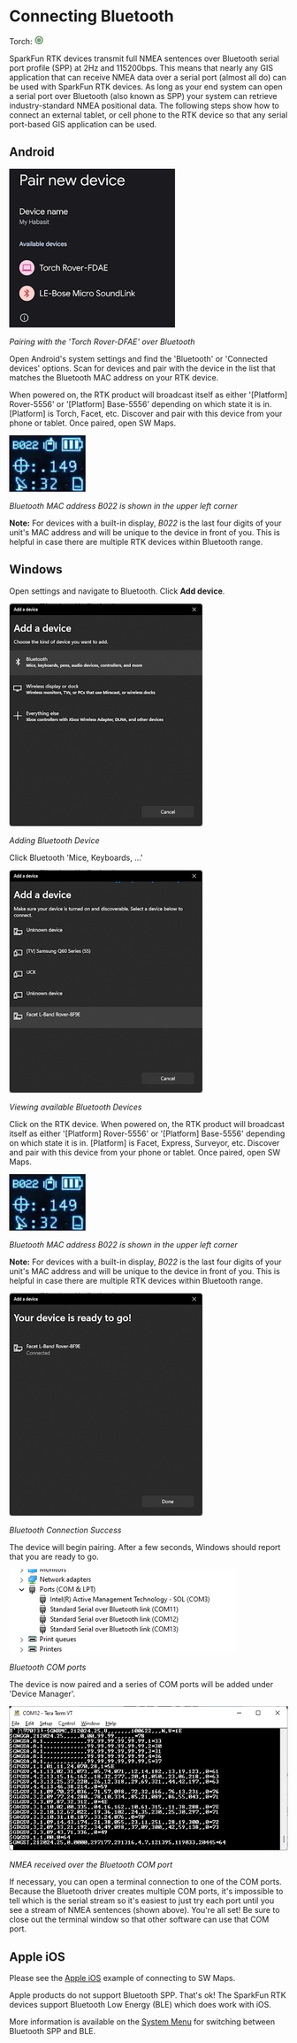 # Connecting Bluetooth

Torch: ![Feature Supported](img/Icons/GreenDot.png)

SparkFun RTK devices transmit full NMEA sentences over Bluetooth serial port profile (SPP) at 2Hz and 115200bps. This means that nearly any GIS application that can receive NMEA data over a serial port (almost all do) can be used with SparkFun RTK devices. As long as your end system can open a serial port over Bluetooth (also known as SPP) your system can retrieve industry-standard NMEA positional data. The following steps show how to connect an external tablet, or cell phone to the RTK device so that any serial port-based GIS application can be used.

## Android

![List of Bluetooth devices on Android](<img/QuickStart/SparkFun Torch - Available Devices.png>)

*Pairing with the 'Torch Rover-DFAE' over Bluetooth*

Open Android's system settings and find the 'Bluetooth' or 'Connected devices' options. Scan for devices and pair with the device in the list that matches the Bluetooth MAC address on your RTK device.

When powered on, the RTK product will broadcast itself as either '[Platform] Rover-5556' or '[Platform] Base-5556' depending on which state it is in. [Platform] is Torch, Facet, etc. Discover and pair with this device from your phone or tablet. Once paired, open SW Maps. 

![Bluetooth MAC address B022 is shown in the upper left corner](img/Displays/SparkFun%20RTK%20Rover%20Display.png)

*Bluetooth MAC address B022 is shown in the upper left corner*

**Note:** For devices with a built-in display, *B022* is the last four digits of your unit's MAC address and will be unique to the device in front of you. This is helpful in case there are multiple RTK devices within Bluetooth range.

## Windows

Open settings and navigate to Bluetooth. Click **Add device**.

![Adding Bluetooth Device](img/Bluetooth/SparkFun%20RTK%20Software%20-%20Add%20Bluetooth%20Device.jpg)

*Adding Bluetooth Device*

Click Bluetooth 'Mice, Keyboards, ...'

![Viewing available Bluetooth Devices](img/Bluetooth/SparkFun%20RTK%20Software%20-%20Add%20Bluetooth%20Device%202.jpg)

*Viewing available Bluetooth Devices*

Click on the RTK device. When powered on, the RTK product will broadcast itself as either '[Platform] Rover-5556' or '[Platform] Base-5556' depending on which state it is in. [Platform] is Facet, Express, Surveyor, etc. Discover and pair with this device from your phone or tablet. Once paired, open SW Maps. 

![Bluetooth MAC address B022 is shown in the upper left corner](img/Displays/SparkFun%20RTK%20Rover%20Display.png)

*Bluetooth MAC address B022 is shown in the upper left corner*

**Note:** For devices with a built-in display, *B022* is the last four digits of your unit's MAC address and will be unique to the device in front of you. This is helpful in case there are multiple RTK devices within Bluetooth range.

![Bluetooth Connection Success](img/Bluetooth/SparkFun%20RTK%20Software%20-%20Add%20Bluetooth%20Device%203.jpg)

*Bluetooth Connection Success*

The device will begin pairing. After a few seconds, Windows should report that you are ready to go. 

![Bluetooth COM ports](img/Bluetooth/SparkFun%20RTK%20Software%20-%20Add%20Bluetooth%20Device%204.jpg)

*Bluetooth COM ports*

The device is now paired and a series of COM ports will be added under 'Device Manager'. 

![NMEA received over the Bluetooth COM port](<SparkFun RTK Everywhere - NMEA Over Bluetooth.jpg>)

*NMEA received over the Bluetooth COM port*

If necessary, you can open a terminal connection to one of the COM ports. Because the Bluetooth driver creates multiple COM ports, it's impossible to tell which is the serial stream so it's easiest to just try each port until you see a stream of NMEA sentences (shown above). You're all set! Be sure to close out the terminal window so that other software can use that COM port.

## Apple iOS

Please see the [Apple iOS](gis_software.md#apple-ios) example of connecting to SW Maps.

Apple products do not support Bluetooth SPP. That's ok! The SparkFun RTK devices support Bluetooth Low Energy (BLE) which does work with iOS.

More information is available on the [System Menu](menu_system.md) for switching between Bluetooth SPP and BLE.